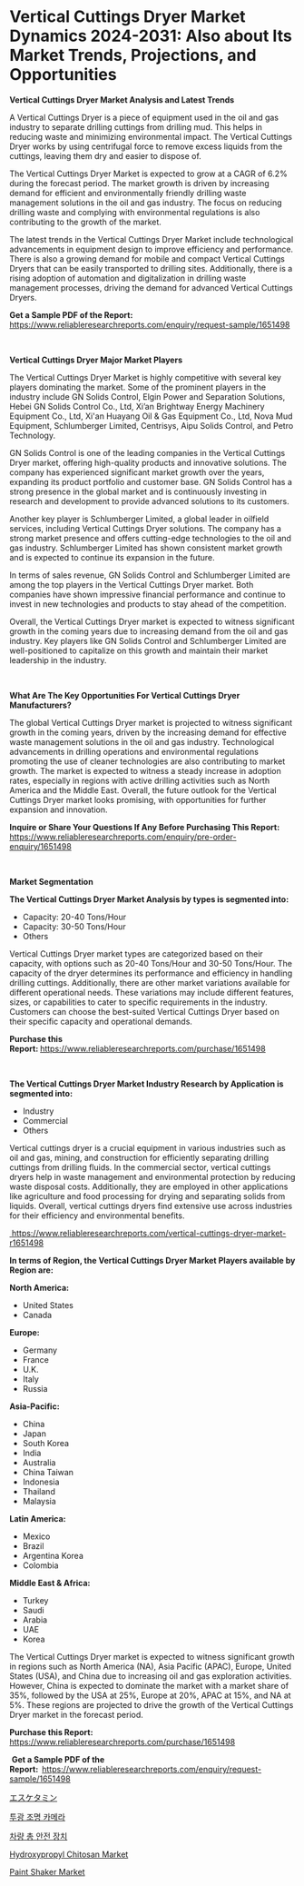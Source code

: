 <p><h1>Vertical Cuttings Dryer Market Dynamics 2024-2031: Also about Its Market Trends, Projections, and Opportunities</h1></p><p><strong>Vertical Cuttings Dryer Market Analysis and Latest Trends</strong></p>
<p><p>A Vertical Cuttings Dryer is a piece of equipment used in the oil and gas industry to separate drilling cuttings from drilling mud. This helps in reducing waste and minimizing environmental impact. The Vertical Cuttings Dryer works by using centrifugal force to remove excess liquids from the cuttings, leaving them dry and easier to dispose of.</p><p>The Vertical Cuttings Dryer Market is expected to grow at a CAGR of 6.2% during the forecast period. The market growth is driven by increasing demand for efficient and environmentally friendly drilling waste management solutions in the oil and gas industry. The focus on reducing drilling waste and complying with environmental regulations is also contributing to the growth of the market.</p><p>The latest trends in the Vertical Cuttings Dryer Market include technological advancements in equipment design to improve efficiency and performance. There is also a growing demand for mobile and compact Vertical Cuttings Dryers that can be easily transported to drilling sites. Additionally, there is a rising adoption of automation and digitalization in drilling waste management processes, driving the demand for advanced Vertical Cuttings Dryers.</p></p>
<p><strong>Get a Sample PDF of the Report:&nbsp;</strong> <a href="https://www.reliableresearchreports.com/enquiry/request-sample/1651498">https://www.reliableresearchreports.com/enquiry/request-sample/1651498</a></p>
<p>&nbsp;</p>
<p><strong>Vertical Cuttings Dryer Major Market Players</strong></p>
<p><p>The Vertical Cuttings Dryer Market is highly competitive with several key players dominating the market. Some of the prominent players in the industry include GN Solids Control, Elgin Power and Separation Solutions, Hebei GN Solids Control Co., Ltd, Xi’an Brightway Energy Machinery Equipment Co., Ltd, Xi'an Huayang Oil & Gas Equipment Co., Ltd, Nova Mud Equipment, Schlumberger Limited, Centrisys, Aipu Solids Control, and Petro Technology.</p><p>GN Solids Control is one of the leading companies in the Vertical Cuttings Dryer market, offering high-quality products and innovative solutions. The company has experienced significant market growth over the years, expanding its product portfolio and customer base. GN Solids Control has a strong presence in the global market and is continuously investing in research and development to provide advanced solutions to its customers.</p><p>Another key player is Schlumberger Limited, a global leader in oilfield services, including Vertical Cuttings Dryer solutions. The company has a strong market presence and offers cutting-edge technologies to the oil and gas industry. Schlumberger Limited has shown consistent market growth and is expected to continue its expansion in the future.</p><p>In terms of sales revenue, GN Solids Control and Schlumberger Limited are among the top players in the Vertical Cuttings Dryer market. Both companies have shown impressive financial performance and continue to invest in new technologies and products to stay ahead of the competition.</p><p>Overall, the Vertical Cuttings Dryer market is expected to witness significant growth in the coming years due to increasing demand from the oil and gas industry. Key players like GN Solids Control and Schlumberger Limited are well-positioned to capitalize on this growth and maintain their market leadership in the industry.</p></p>
<p>&nbsp;</p>
<p><strong>What Are The Key Opportunities For Vertical Cuttings Dryer Manufacturers?</strong></p>
<p><p>The global Vertical Cuttings Dryer market is projected to witness significant growth in the coming years, driven by the increasing demand for effective waste management solutions in the oil and gas industry. Technological advancements in drilling operations and environmental regulations promoting the use of cleaner technologies are also contributing to market growth. The market is expected to witness a steady increase in adoption rates, especially in regions with active drilling activities such as North America and the Middle East. Overall, the future outlook for the Vertical Cuttings Dryer market looks promising, with opportunities for further expansion and innovation.</p></p>
<p><strong>Inquire or Share Your Questions If Any Before Purchasing This Report:</strong> <a href="https://www.reliableresearchreports.com/enquiry/pre-order-enquiry/1651498">https://www.reliableresearchreports.com/enquiry/pre-order-enquiry/1651498</a></p>
<p>&nbsp;</p>
<p><strong>Market Segmentation</strong></p>
<p><strong>The Vertical Cuttings Dryer Market Analysis by types is segmented into:</strong></p>
<p><ul><li>Capacity: 20-40 Tons/Hour</li><li>Capacity: 30-50 Tons/Hour</li><li>Others</li></ul></p>
<p><p>Vertical Cuttings Dryer market types are categorized based on their capacity, with options such as 20-40 Tons/Hour and 30-50 Tons/Hour. The capacity of the dryer determines its performance and efficiency in handling drilling cuttings. Additionally, there are other market variations available for different operational needs. These variations may include different features, sizes, or capabilities to cater to specific requirements in the industry. Customers can choose the best-suited Vertical Cuttings Dryer based on their specific capacity and operational demands.</p></p>
<p><strong>Purchase this Report:&nbsp;</strong><a href="https://www.reliableresearchreports.com/purchase/1651498">https://www.reliableresearchreports.com/purchase/1651498</a></p>
<p>&nbsp;</p>
<p><strong>The Vertical Cuttings Dryer Market Industry Research by Application is segmented into:</strong></p>
<p><ul><li>Industry</li><li>Commercial</li><li>Others</li></ul></p>
<p><p>Vertical cuttings dryer is a crucial equipment in various industries such as oil and gas, mining, and construction for efficiently separating drilling cuttings from drilling fluids. In the commercial sector, vertical cuttings dryers help in waste management and environmental protection by reducing waste disposal costs. Additionally, they are employed in other applications like agriculture and food processing for drying and separating solids from liquids. Overall, vertical cuttings dryers find extensive use across industries for their efficiency and environmental benefits.</p></p>
<p><a href="https://www.reliableresearchreports.com/vertical-cuttings-dryer-market-r1651498">&nbsp;https://www.reliableresearchreports.com/vertical-cuttings-dryer-market-r1651498</a></p>
<p><strong>In terms of Region, the Vertical Cuttings Dryer Market Players available by Region are:</strong></p>
<p>
    <p> <strong> North America: </strong>
        <ul>
            <li>United States</li>
            <li>Canada</li>
        </ul>
        </p> 
    <p> <strong> Europe: </strong>
        <ul>
            <li>Germany</li>
            <li>France</li>
            <li>U.K.</li>
            <li>Italy</li>
            <li>Russia</li>
        </ul>
        </p> 
    <p> <strong> Asia-Pacific: </strong>
        <ul>
            <li>China</li>
            <li>Japan</li>
            <li>South Korea</li>
            <li>India</li>
            <li>Australia</li>
            <li>China Taiwan</li>
            <li>Indonesia</li>
            <li>Thailand</li>
            <li>Malaysia</li>
        </ul>
        </p> 
    <p> <strong> Latin America: </strong>
        <ul>
            <li>Mexico</li>
            <li>Brazil</li>
            <li>Argentina Korea</li>
            <li>Colombia</li>
        </ul>
        </p> 
    <p> <strong> Middle East & Africa: </strong>
        <ul>
            <li>Turkey</li>
            <li>Saudi</li>
            <li>Arabia</li>
            <li>UAE</li>
            <li>Korea</li>
        </ul>
    </p>
    </p>
<p><p>The Vertical Cuttings Dryer market is expected to witness significant growth in regions such as North America (NA), Asia Pacific (APAC), Europe, United States (USA), and China due to increasing oil and gas exploration activities. However, China is expected to dominate the market with a market share of 35%, followed by the USA at 25%, Europe at 20%, APAC at 15%, and NA at 5%. These regions are projected to drive the growth of the Vertical Cuttings Dryer market in the forecast period.</p></p>
<p><strong>Purchase this Report: </strong><a href="https://www.reliableresearchreports.com/purchase/1651498">https://www.reliableresearchreports.com/purchase/1651498</a></p>
<p>&nbsp;<strong>Get a Sample PDF of the Report:&nbsp;&nbsp;</strong><a href="https://www.reliableresearchreports.com/enquiry/request-sample/1651498">https://www.reliableresearchreports.com/enquiry/request-sample/1651498</a></p>
<p><strong></strong></p>
<p><p><a href="https://github.com/avbqbctihcbe2/Market-Research-Report-List-1/blob/main/527693327977.md">エスケタミン</a></p><p><a href="https://github.com/hzumrdvas204296/Market-Research-Report-List-1/blob/main/104656525455.md">투광 조명 카메라</a></p><p><a href="https://github.com/PhilToryphy7876567/Market-Research-Report-List-1/blob/main/767368325456.md">차량 총 안전 장치</a></p><p><a href="https://issuu.com/reportprime-2/docs/hydroxypropyl-chitosan-market-size-2030.pptx">Hydroxypropyl Chitosan Market</a></p><p><a href="https://github.com/changoleonlaverguenzanoexiste/Market-Research-Report-List-2/blob/main/paint-shaker-market.md">Paint Shaker Market</a></p></p>